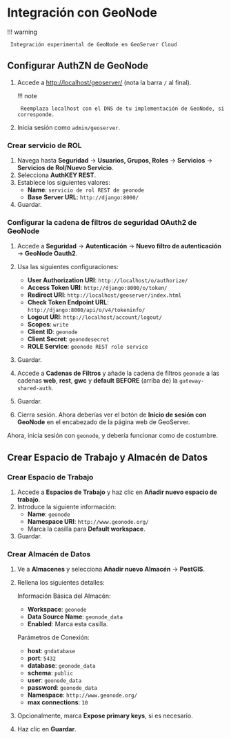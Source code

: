 # Integración con GeoNode

!!! warning

     Integración experimental de GeoNode en GeoServer Cloud

## Configurar AuthZN de GeoNode

1. Accede a [http://localhost/geoserver/](http://localhost/geoserver/) (nota la barra `/` al final).

    !!! note

        Reemplaza localhost con el DNS de tu implementación de GeoNode, si corresponde.

2. Inicia sesión como `admin/geoserver`.

### Crear servicio de ROL

1. Navega hasta **Seguridad** -> **Usuarios, Grupos, Roles** -> **Servicios** -> **Servicios de Rol/Nuevo Servicio**.
2. Selecciona **AuthKEY REST**.
3. Establece los siguientes valores:
    - **Name**: `servicio de rol REST de geonode`
    - **Base Server URL**: `http://django:8000/`
4. Guardar.

### Configurar la cadena de filtros de seguridad OAuth2 de GeoNode

1. Accede a **Seguridad** -> **Autenticación** -> **Nuevo filtro de autenticación** -> **GeoNode Oauth2**.
2. Usa las siguientes configuraciones:
    - **User Authorization URI**: `http://localhost/o/authorize/`
    - **Access Token URI**: `http://django:8000/o/token/`
    - **Redirect URI**: `http://localhost/geoserver/index.html`
    - **Check Token Endpoint URL**: `http://django:8000/api/o/v4/tokeninfo/`
    - **Logout URI**: `http://localhost/account/logout/`
    - **Scopes**: `write`
    - **Client ID**: `geonode`
    - **Client Secret**: `geonodesecret`
    - **ROLE Service**: `geonode REST role service`
3. Guardar.

4. Accede a **Cadenas de Filtros** y añade la cadena de filtros `geonode` a las cadenas **web**, **rest**, **gwc** y **default** **BEFORE** (arriba de) la `gateway-shared-auth`.
5. Guardar.

6. Cierra sesión. Ahora deberías ver el botón de **Inicio de sesión con GeoNode** en el encabezado de la página web de GeoServer.

Ahora, inicia sesión con `geonode`, y debería funcionar como de costumbre.

## Crear Espacio de Trabajo y Almacén de Datos

### Crear Espacio de Trabajo

1. Accede a **Espacios de Trabajo** y haz clic en **Añadir nuevo espacio de trabajo**.
2. Introduce la siguiente información:
    - **Name**: `geonode`
    - **Namespace URI**: `http://www.geonode.org/`
    - Marca la casilla para **Default workspace**.
3. Guardar.

### Crear Almacén de Datos

1. Ve a **Almacenes** y selecciona **Añadir nuevo Almacén** -> **PostGIS**.
2. Rellena los siguientes detalles:

   Información Básica del Almacén:

   - **Workspace**: `geonode`
   - **Data Source Name**: `geonode_data`
   - **Enabled**: Marca esta casilla.

   Parámetros de Conexión:

   - **host**: `gndatabase`
   - **port**: `5432`
   - **database**: `geonode_data`
   - **schema**: `public`
   - **user**: `geonode_data`
   - **password**: `geonode_data`
   - **Namespace**: `http://www.geonode.org/`
   - **max connections**: `10`

3. Opcionalmente, marca **Expose primary keys**, si es necesario.
4. Haz clic en **Guardar**.
